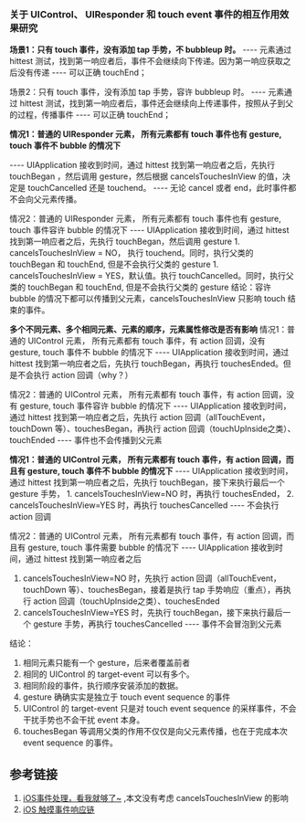 ### 关于 UIControl、 UIResponder 和 touch event 事件的相互作用效果研究

**场景1：只有 touch 事件，没有添加 tap 手势，不 bubbleup 时。**
 ---- 元素通过 hittest 测试，找到第一响应者后，事件不会继续向下传递。因为第一响应获取之后没有传递
 ---- 可以正确 touchEnd；
 
 场景2：只有 touch 事件，没有添加 tap 手势，容许 bubbleup 时。
 ---- 元素通过 hittest 测试，找到第一响应者后，事件还会继续向上传递事件，按照从子到父的过程，传播事件
 ---- 可以正确 touchEnd；

 **情况1：普通的 UIResponder 元素， 所有元素都有 touch 事件也有 gesture, touch 事件不 bubble 的情况下**
 
 ---- UIApplication 接收到时间，通过 hittest 找到第一响应者之后，先执行 touchBegan ，然后调用 gesture，然后根据 cancelsTouchesInView 的值，决定是 touchCancelled 还是 touchend。
 ---- 无论 cancel 或者 end，此时事件都不会向父元素传播。

 
 情况2：普通的 UIResponder 元素， 所有元素都有 touch 事件也有 gesture, touch 事件容许 bubble 的情况下
 ---- UIApplication 接收到时间，通过 hittest 找到第一响应者之后，先执行 touchBegan，然后调用 gesture
    1. cancelsTouchesInView = NO， 执行 touchend。同时，执行父类的 touchBegan 和 touchEnd, 但是不会执行父类的 gesture
    1. cancelsTouchesInView = YES，默认值。执行 touchCancelled。同时，执行父类的 touchBegan 和 touchEnd, 但是不会执行父类的 gesture
 结论：容许 bubble 的情况下都可以传播到父元素，cancelsTouchesInView 只影响 touch 结束的事件。

**多个不同元素、多个相同元素、元素的顺序，元素属性修改是否有影响**
 情况1：普通的 UIControl 元素， 所有元素都有 touch 事件，有 action 回调，没有 gesture, touch 事件不 bubble 的情况下
 ---- UIApplication 接收到时间，通过 hittest 找到第一响应者之后，先执行 touchBegan，再执行 touchesEnded。但是不会执行 action 回调（why？）
 
 情况2：普通的 UIControl 元素， 所有元素都有 touch 事件，有 action 回调，没有 gesture, touch 事件容许 bubble 的情况下
 ---- UIApplication 接收到时间，通过 hittest 找到第一响应者之后，先执行 action 回调（allTouchEvent，touchDown 等）、touchesBegan，再执行 action 回调（touchUpInside之类）、touchEnded
 ---- 事件也不会传播到父元素

**情况1：普通的 UIControl 元素， 所有元素都有 touch 事件，有 action 回调，而且有 gesture, touch 事件不 bubble 的情况下**
 ---- UIApplication 接收到时间，通过 hittest 找到第一响应者之后，先执行 touchBegan，接下来执行最后一个 gesture 手势，
    1. cancelsTouchesInView=NO 时，再执行 touchesEnded，
    2. cancelsTouchesInView=YES 时，再执行 touchesCancelled
 ---- 不会执行 action 回调
 
 情况2：普通的 UIControl 元素， 所有元素都有 touch 事件，有 action 回调，而且有 gesture, touch 事件需要 bubble 的情况下
 ---- UIApplication 接收到时间，通过 hittest 找到第一响应者之后
 1. cancelsTouchesInView=NO 时，先执行 action 回调（allTouchEvent，touchDown 等）、touchesBegan，接着是执行 tap 手势响应（重点），再执行 action 回调（touchUpInside之类）、touchesEnded
 2. cancelsTouchesInView=YES 时，先执行 touchBegan，接下来执行最后一个 gesture 手势，再执行 touchesCancelled
 ---- 事件不会冒泡到父元素
 
 
 结论：
 1. 相同元素只能有一个 gesture，后来者覆盖前者
 2. 相同的 UIControl 的 target-event 可以有多个。
 3. 相同阶段的事件，执行顺序安装添加的数据。
 4. gesture 确确实实是独立于 touch event sequence 的事件
 5. UIControl 的 target-event 只是对 touch event sequence 的采样事件，不会干扰手势也不会干扰 event 本身。
 6. touchesBegan 等调用父类的作用不仅仅是向父元素传播，也在于完成本次 event sequence 的事件。

 ## 参考链接
 1. [iOS事件处理，看我就够了~](https://segmentfault.com/a/1190000013265845) ,本文没有考虑 cancelsTouchesInView 的影响
 2. [iOS 触摸事件响应链](https://cloud.tencent.com/developer/article/1117024)